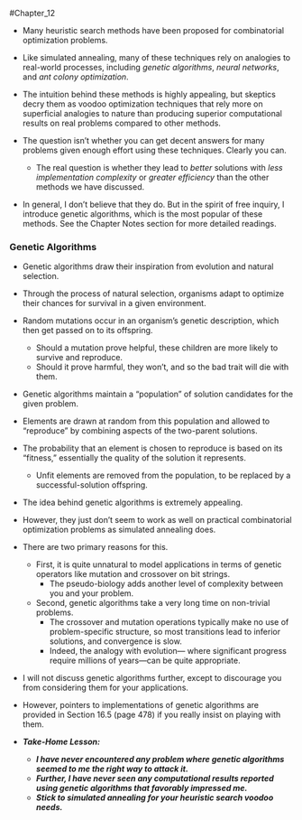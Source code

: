 #Chapter_12 
- Many heuristic search methods have been proposed for combinatorial optimization problems.
- Like simulated annealing, many of these techniques rely on analogies to real-world processes, including *genetic algorithms*, *neural networks*, and *ant colony optimization*.

- The intuition behind these methods is highly appealing, but skeptics decry them as voodoo optimization techniques that rely more on superficial analogies to nature than producing superior computational results on real problems compared to other methods.

- The question isn’t whether you can get decent answers for many problems given enough effort using these techniques. Clearly you can.
	- The real question is whether they lead to *better* solutions with *less implementation complexity* or *greater efficiency* than the other methods we have discussed.

- In general, I don’t believe that they do. But in the spirit of free inquiry, I introduce genetic algorithms, which is the most popular of these methods. See the Chapter Notes section for more detailed readings.

### Genetic Algorithms
- Genetic algorithms draw their inspiration from evolution and natural selection.
- Through the process of natural selection, organisms adapt to optimize their chances for survival in a given environment.
- Random mutations occur in an organism’s genetic description, which then get passed on to its offspring.
	- Should a mutation prove helpful, these children are more likely to survive and reproduce.
	- Should it prove harmful, they won’t, and so the bad trait will die with them.

- Genetic algorithms maintain a “population” of solution candidates for the given problem.
- Elements are drawn at random from this population and allowed to “reproduce” by combining aspects of the two-parent solutions.
- The probability that an element is chosen to reproduce is based on its “fitness,” essentially the quality of the solution it represents.
	- Unfit elements are removed from the population, to be replaced by a successful-solution offspring.

- The idea behind genetic algorithms is extremely appealing.
- However, they just don’t seem to work as well on practical combinatorial optimization problems as simulated annealing does.
- There are two primary reasons for this.
	- First, it is quite unnatural to model applications in terms of genetic operators like mutation and crossover on bit strings.
		- The pseudo-biology adds another level of complexity between you and your problem.
	- Second, genetic algorithms take a very long time on non-trivial problems.
		- The crossover and mutation operations typically make no use of problem-specific structure, so most transitions lead to inferior solutions, and convergence is slow.
		- Indeed, the analogy with evolution— where significant progress require millions of years—can be quite appropriate.

- I will not discuss genetic algorithms further, except to discourage you from considering them for your applications.
- However, pointers to implementations of genetic algorithms are provided in Section 16.5 (page 478) if you really insist on playing with them.

- ***Take-Home Lesson:***
	- ***I have never encountered any problem where genetic algorithms seemed to me the right way to attack it.***
	- ***Further, I have never seen any computational results reported using genetic algorithms that favorably impressed me.***
	- ***Stick to simulated annealing for your heuristic search voodoo needs.***